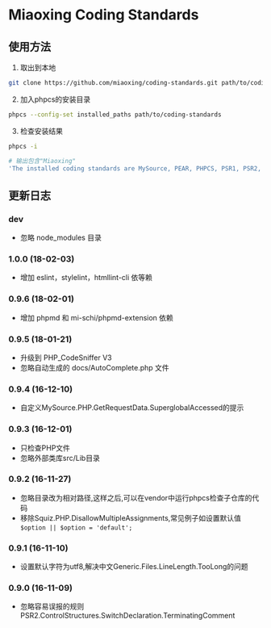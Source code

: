 Miaoxing Coding Standards
=========================

## 使用方法

1. 取出到本地

  ```sh
  git clone https://github.com/miaoxing/coding-standards.git path/to/coding-standards
  ```

2. 加入phpcs的安装目录

  ```sh
  phpcs --config-set installed_paths path/to/coding-standards
  ```

3. 检查安装结果

  ```sh
  phpcs -i

  # 输出包含"Miaoxing"
  'The installed coding standards are MySource, PEAR, PHPCS, PSR1, PSR2, Squiz, Zend and Miaoxing'
  ```

## 更新日志

### dev

- 忽略 node_modules 目录

### 1.0.0 (18-02-03)

- 增加 eslint，stylelint，htmllint-cli 依等赖

### 0.9.6 (18-02-01)

- 增加 phpmd 和 mi-schi/phpmd-extension 依赖

### 0.9.5 (18-01-21)

- 升级到 PHP_CodeSniffer V3
- 忽略自动生成的 docs/AutoComplete.php 文件

### 0.9.4 (16-12-10)

- 自定义MySource.PHP.GetRequestData.SuperglobalAccessed的提示

### 0.9.3 (16-12-01)

- 只检查PHP文件
- 忽略外部类库src/Lib目录

### 0.9.2 (16-11-27)

- 忽略目录改为相对路径,这样之后,可以在vendor中运行phpcs检查子仓库的代码
- 移除Squiz.PHP.DisallowMultipleAssignments,常见例子如设置默认值`$option || $option = 'default';`

### 0.9.1 (16-11-10)

- 设置默认字符为utf8,解决中文Generic.Files.LineLength.TooLong的问题

### 0.9.0 (16-11-09)

- 忽略容易误报的规则 PSR2.ControlStructures.SwitchDeclaration.TerminatingComment
